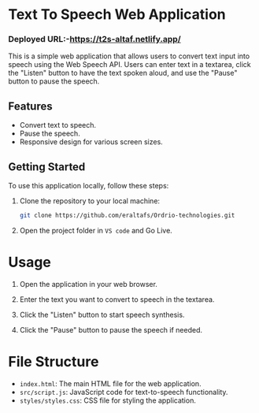 # Text To Speech Web Application
### Deployed URL:-https://t2s-altaf.netlify.app/
This is a simple web application that allows users to convert text input into speech using the Web Speech API. Users can enter text in a textarea, click the "Listen" button to have the text spoken aloud, and use the "Pause" button to pause the speech.

## Features

- Convert text to speech.
- Pause the speech.
- Responsive design for various screen sizes.

## Getting Started

To use this application locally, follow these steps:

1. Clone the repository to your local machine:

   ```bash
   git clone https://github.com/eraltafs/Ordrio-technologies.git
   ```
2. Open the project folder in  `VS code` and Go Live.


# Usage

1. Open the application in your web browser.

2. Enter the text you want to convert to speech in the textarea.

3. Click the "Listen" button to start speech synthesis.

4. Click the "Pause" button to pause the speech if needed.

# File Structure

- `index.html`: The main HTML file for the web application.
- `src/script.js`: JavaScript code for text-to-speech functionality.
- `styles/styles.css`: CSS file for styling the application.
